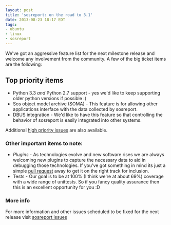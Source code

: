 ```yaml
---
layout: post
title: 'sosreport: on the road to 3.1'
date: 2013-08-23 18:17 EDT
tags:
- ubuntu
- linux
- sosreport
---
```

<p>We&#39;ve got an aggressive feature list for the next milestone release and welcome any involvement from the community. A few of the big ticket items are the following:</p>
<h2 id=&#34;toppriorityitems&#34;>Top priority items</h2>
<ul>
<li>Python 3.3 <em>and</em> Python 2.7 support - yes we&#39;d like to keep supporting older python versions if possible :)</li>
<li>Sos object model archive (SOMA) - This feature is for allowing other applications interface with the data collected by sosreport.</li>
<li>DBUS integration - We&#39;d like to have this feature so that controlling the behavior of sosreport is easily integrated into other systems.</li>
</ul>
<p>Additional <a href=&#34;https://github.com/sosreport/sosreport/issues?labels=high&#38;amp;milestone=2&#38;amp;page=1&#38;amp;state=open&#34;>high priority issues</a> are also available.</p>
<h3 id=&#34;otherimportantitemstonote:&#34;>Other important items to note:</h3>
<ul>
<li><em>Plugins</em> - As technologies evolve and new software rises we are always welcoming new plugins to capture the necessary data to aid in debugging those technologies. If you&#39;ve got something in mind its just a simple <a href=&#34;https://github.com/sosreport/sosreport&#34;>pull request</a> away to get it on the right track for inclusion.</li>
<li>Tests - Our goal is to be at 100% (I think we&#39;re at about 69%) coverage with a wide range of unittests. So if you fancy quality assurance then this is an excellent opportunity for you :D</li>
</ul>
<h3 id=&#34;moreinfo&#34;>More info</h3>
<p>For more information and other issues scheduled to be fixed for the next release visit <a href=&#34;https://github.com/sosreport/sosreport/issues?milestone=2&#38;amp;state=open&#34;>sosreport issues</a></p>
